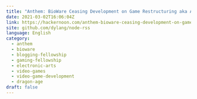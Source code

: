 ```yaml
---
title: "Anthem: BioWare Ceasing Development on Game Restructuring aka Anthem NEXT"
date: 2021-03-02T16:06:04Z
link: https://hackernoon.com/anthem-bioware-ceasing-development-on-game-restructuring-aka-anthem-next-qr2o33xp?source=rss&utm_medium=RSS&utm_source=news.12bit.vn
site: github.com/dylang/node-rss
language: English
category:
  - anthem
  - bioware
  - blogging-fellowship
  - gaming-fellowship
  - electronic-arts
  - video-games
  - video-game-development
  - dragon-age
draft: false
---
```

